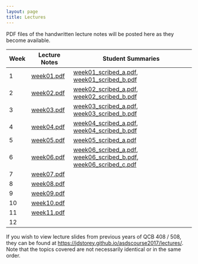 ```yaml
---
layout: page
title: Lectures
---
```


PDF files of the handwritten lecture notes will be posted here as they become available.

| Week  | Lecture Notes | Student Summaries |  
|-------|---------------|-------------------|  
|  1 | [week01.pdf](./lecture_notes/week01.pdf) | [week01_scribed_a.pdf](./scribed_notes/week01/week01_scribed_a.pdf), [week01_scribed_b.pdf](./scribed_notes/week01/week01_scribed_b.pdf)  |  
|  2 | [week02.pdf](./lecture_notes/week02.pdf) | [week02_scribed_a.pdf](./scribed_notes/week02/week02_scribed_a.pdf), [week02_scribed_b.pdf](./scribed_notes/week02/week02_scribed_b.pdf)  |  
|  3 | [week03.pdf](./lecture_notes/week03.pdf) | [week03_scribed_a.pdf](./scribed_notes/week03/week03_scribed_a.pdf), [week03_scribed_b.pdf](./scribed_notes/week03/week03_scribed_b.pdf)  |    
|  4 | [week04.pdf](./lecture_notes/week04.pdf) | [week04_scribed_a.pdf](./scribed_notes/week04/week04_scribed_a.pdf), [week04_scribed_b.pdf](./scribed_notes/week04/week04_scribed_b.pdf)  |  
|  5 | [week05.pdf](./lecture_notes/week05.pdf) | [week05_scribed_a.pdf](./scribed_notes/week05/week05_scribed_a.pdf)  |  
|  6 | [week06.pdf](./lecture_notes/week06.pdf) | [week06_scribed_a.pdf](./scribed_notes/week06/week06_scribed_a.pdf), [week06_scribed_b.pdf](./scribed_notes/week06/week06_scribed_b.pdf), [week06_scribed_c.pdf](./scribed_notes/week06/week06_scribed_c.pdf)  |  
|  7 | [week07.pdf](./lecture_notes/week07.pdf) |  |  
|  8 | [week08.pdf](./lecture_notes/week08.pdf) |  |  
|  9 | [week09.pdf](./lecture_notes/week09.pdf) |  |  
| 10 | [week10.pdf](./lecture_notes/week10.pdf) |  |  
| 11 | [week11.pdf](./lecture_notes/week11.pdf) |  |  
| 12 |  |  |  


If you wish to view lecture slides from previous years of QCB 408 / 508, they can be found at <a href='https://jdstorey.github.io/asdscourse2017/lectures/' target='_blank'>https://jdstorey.github.io/asdscourse2017/lectures/</a>. Note that the topics covered are not necessarily identical or in the same order.
